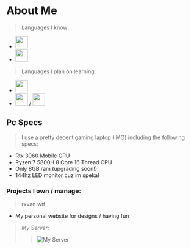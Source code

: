 # About Me
> Languages I know:
 - <img height="32" width="32" src="https://unpkg.com/simple-icons@v5/icons/cplusplus.svg" />
 - <img height="32" width="32" src="https://unpkg.com/simple-icons@v5/icons/python.svg" />
> Languages I plan on learning:
 - <img height="32" width="32" src="https://unpkg.com/simple-icons@v5/icons/lua.svg" />
 - <img height="32" width="32" src="https://unpkg.com/simple-icons@v5/icons/nodedotjs.svg" /> / <img height="32" width="32" src="https://unpkg.com/simple-icons@v5/icons/javascript.svg" />

## Pc Specs
> I use a pretty decent gaming laptop (IMO) including the following specs:
- Rtx 3060 Mobile GPU
- Ryzen 7 5800H 8 Core 16 Thread CPU
- Only 8GB ram (upgrading soon!)
- 144hz LED monitor cuz im spekal

### Projects I own / manage:
> rxvan.wtf
- My personal website for designs / having fun
> *My Server*:
> > ![My Server](https://discordapp.com/api/guilds/877652566832447498/widget.png?style=banner4)
